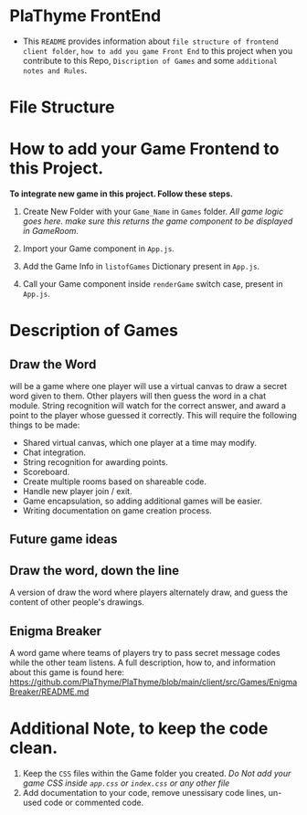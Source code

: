 # PlaThyme FrontEnd

* This `README` provides information about `file structure of frontend client folder`, `how to add you game Front End` to this project when you contribute to this Repo, `Discription of Games` and some `additional notes and Rules`.

# File Structure

# How to add your Game Frontend to this Project.

__To integrate new game in this project. Follow these steps.__

1. Create New Folder with your `Game_Name` in `Games` folder. *All game logic goes here. make sure this returns the game component to be displayed in GameRoom.*

2. Import your Game component in `App.js`.

3. Add the Game Info in `listofGames` Dictionary present in `App.js`.

4. Call your Game component inside `renderGame` switch case, present in `App.js`.

# Description of Games

## __Draw the Word__ 
will be a game where one player will use a virtual canvas to draw a secret word given to them. Other players will then guess the word in a chat module. String recognition will watch for the correct answer, and award a point to the player whose guessed it correctly. This will require the following things to be made:
* Shared virtual canvas, which one player at a time may modify.
* Chat integration.
* String recognition for awarding points.
* Scoreboard.
* Create multiple rooms based on shareable code.
* Handle new player join / exit.
* Game encapsulation, so adding additional games will be easier.
* Writing documentation on game creation process.

## __Future game ideas__
## __Draw the word, down the line__
A version of draw the word where players alternately draw, and guess the content of other people's drawings.

## __Enigma Breaker__
A word game where teams of players try to pass secret message codes while the other team listens.
A full description, how to, and information about this game is found here: https://github.com/PlaThyme/PlaThyme/blob/main/client/src/Games/EnigmaBreaker/README.md

# Additional Note, to keep the code clean.

1. Keep the `CSS` files within the Game folder you created. *Do Not add your game CSS inside `app.css` or `index.css` or any other file* 
2. Add documentation to your code, remove unessisary code lines, un-used code or commented code.
